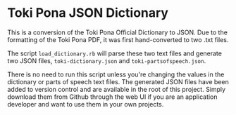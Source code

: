 # Toki Pona JSON Dictionary

This is a conversion of the Toki Pona Official Dictionary to JSON. Due to the
formatting of the Toki Pona PDF, it was first hand-converted to two .txt files.

The script `load_dictionary.rb` will parse these two text files and generate two
JSON files, `toki-dictionary.json` and `toki-partsofspeech.json`.

There is no need to run this script unless you're changing the values in the 
dictionary or parts of speech text files. The generated JSON files have been
added to version control and are available in the root of this project. Simply
download them from Github through the web UI if you are an application developer
and want to use them in your own projects.